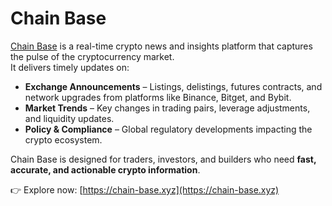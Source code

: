 # Chain Base

[Chain Base](https://chain-base.xyz) is a real-time crypto news and insights platform that captures the pulse of the cryptocurrency market.  
It delivers timely updates on:

- **Exchange Announcements** – Listings, delistings, futures contracts, and network upgrades from platforms like Binance, Bitget, and Bybit.  
- **Market Trends** – Key changes in trading pairs, leverage adjustments, and liquidity updates.  
- **Policy & Compliance** – Global regulatory developments impacting the crypto ecosystem.  

Chain Base is designed for traders, investors, and builders who need **fast, accurate, and actionable crypto information**.

👉 Explore now: [https://chain-base.xyz](https://chain-base.xyz)
